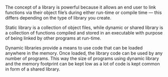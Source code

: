 The concept of a library is powerful because it allows an end user to link functions via their object file’s during either run-time or compile time — this differs depending on the type of library you create.

Static library is a collection of object files, while dynamic or shared library is a collection of functions compiled and stored in an executable with purpose of being linked by other programs at run-time.

Dynamic libraries provide a means to use code that can be loaded anywhere in the memory. Once loaded, the library code can be used by any number of programs. This way the size of programs using dynamic library and the memory footprint can be kept low as a lot of code is kept common in form of a shared library.
